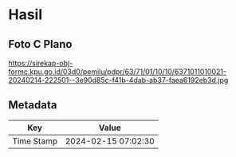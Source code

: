 # Hasil

## Foto C Plano

https://sirekap-obj-formc.kpu.go.id/03d0/pemilu/pdpr/63/71/01/10/10/6371011010021-20240214-222501--3e90d85c-f41b-4dab-ab37-faea6192eb3d.jpg


## Metadata

| Key        | Value               |
| ---------- | ------------------- |
| Time Stamp | 2024-02-15 07:02:30 |



